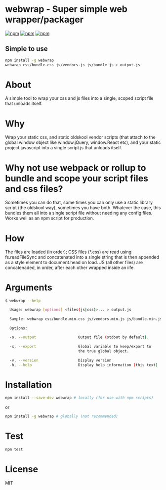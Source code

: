# webwrap - Super simple web wrapper/packager

[![npm](https://img.shields.io/npm/v/webwrap.svg?maxAge=86400)](https://www.npmjs.com/package/wrollup)
[![npm](https://img.shields.io/npm/dm/webwrap.svg?maxAge=86400)](https://www.npmjs.com/package/wrollup)
[![npm](https://img.shields.io/npm/l/webwrap.svg?maxAge=86400)](https://www.npmjs.com/package/wrollup)

## Simple to use
```bash
npm install -g webwrap
webwrap css/bundle.css js/vendors.js js/bundle.js > output.js
```

# About
A simple tool to wrap your css and js files into a single, scoped script file that unloads itself.

# Why
Wrap your static css, and static oldskool vendor scripts (that attach to the global window object like window.jQuery, window.React etc), and your static project javascript into a single script.js that unloads itself.

# Why not use webpack or rollup to bundle and scope your script files and css files?
Sometimes you can do that, some times you can only use a static library script (the oldskool way), sometimes you have both.
Whatever the case, this bundles them all into a single script file without needing any config files.
Works well as an npm script for production.

# How
The files are loaded (in order); CSS files (*.css) are read using fs.readFileSync and concatenated into a single string that is then appended as a style element to document.head on load.
JS (all other files) are concatenaded, in order, after each other wrapped inside an iife.

# Arguments
```bash
$ webwrap --help

  Usage: webwrap [options] <files(js|css)>... > output.js
  
  Sample: webwrap css/bundle.min.css js/vendors.min.js js/bundle.min.js > output.js
  
  Options:
  
  -o, --output                   Output file (stdout by default).
                                                                    
  -x, --export                   Global variable to keep/export to
                                 the true global object.
                                 
  -v, --version                  Display version
  -h, --help                     Display help information (this text)
```

# Installation
```bash
npm install --save-dev webwrap # locally (for use with npm scripts)
```
or
```bash
npm install -g webwrap # globally (not recommended)
```

# Test
```bash
npm test
```

# License
MIT
